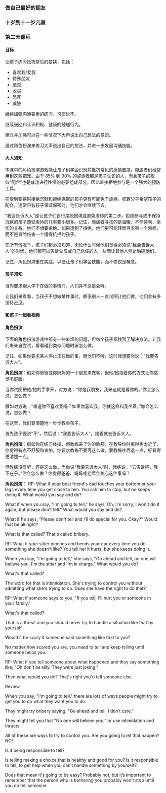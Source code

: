 ### 做自己最好的朋友

### 十岁到十一岁儿童

### 第二天课程

#### 目标

让孩子练习抵抗常见的要挟，包括：
* 喜欢我/爱我
* 特殊朋友
* 绝交
* 收买
* 恐吓
* 威胁

继续加强沟通要素的练习，习惯说不。

继续鼓励和认识积极、健康的触碰行为。

建立并加强可以在一些情况下大声说出自己想法的意识。

通过角色扮演来练习大声说出自己的想法，并进一步发展沟通技能。

#### 大人须知

本课中的角色扮演游戏能让孩子们学会识别并抵抗常见的感情要挟，施虐者们经常用到这些把戏。由于 85% 到 90% 的施虐者都是孩子认识的人，而且孩子的貌似“配合”也是成功进行性侵的必要组成部分，因此直接拒绝参与是一个强大的预防工具。

在受到要挟时拒绝沉默和拒绝保密的孩子更有可能免于虐待。犯罪分子希望孩子的配合，通常只有孩子保证保密时，他们才会继续下去。

“我会告诉大人”是让孩子们自行摆脱困境或避免虐待的第二步。拒绝参与或不保持沉默的孩子遭受虐待的几率要小很多。记住，施虐者寻找的是温暖、不作评判、亲切的关系。他们不想要拒绝。如果遭到了拒绝，他们更可能转而寻求另一个目标，而不是冒险伤害一个懂得抗拒的孩子。

在所有情况下，孩子们都必须知道，无论什么时候他们觉得必须说“我会告诉大人”的时候，他们都可以告诉父母或自己信任的人，从而让其他人停止触碰他们。

记住，角色扮演重在实践，以便让孩子们学会技能，而不仅仅是概念。

#### 孩子须知

当你要求别人停下在做的事情时，人们并不总是会听。

让我们来看看，当孩子不想做某件事时，即便别人一直试图让他们做，他们会有多坚持己见。

#### 和孩子一起看视频

#### 角色扮演

下面的角色扮演游戏中都有一些麻烦的问题，但每个孩子都找到了解决方法。让我们来亲自尝试，看看碰到类似问题时该怎么做。

记住，如果你要求某人停止正在做的事，而他们不听，这时我想要你说：“我要告诉大人”。

**角色扮演**：假如你爸爸或你妈妈的一个朋友来做客，但他/她抱着你的方式让你感觉不舒服。

当你试图把他/她的手拿开，对方说：“你是我朋友，我来这就是看你的。”你会怎么说，怎么做？

假如对方说：“难道你不喜欢我吗？如果你喜欢我，你就这样和我坐着。”你会怎么说，怎么做？

在这里，我们要清楚地一步步教会孩子。

首先孩子要说“不”，然后说：“我要告诉大人”，接着就去告诉大人。

**角色扮演**：假如你在练习体操，但教练亲了你的脸颊，在教导你时离得也太近了，你觉得有点不舒服和害怕，你要求教练不要再这么做，要教练往后退一点，好看得更清楚一点。

但教练没有听，还是这么做。当你说“我要告诉大人”时，教练说：“去告诉吧，我不在乎。”你会怎么做？你觉得爸爸、妈妈或老师会关心这件事吗？

**角色扮演**：
RP: What if your best friend's dad touches your bottom or your legs every time you get close to him. You ask him to stop, but he keeps doing it. What would you say and do?

What if when you say, "I'm going to tell," he says, Oh, I’m sorry, I won't do it again, but please don't tell." What would you say and do?

What if he says, "Please don't tell and I'll do special for you. Okay?" Would that be all right?

What is that called? That's called bribery.

RP: What if your sitter pinches and bends your ear every time you do something she doesn't like? You tell her it hurts, but she keeps doing it.

When you say, "I'm going to tell," she says, "Go ahead and tell, no one will believe you. I'm the sitter and I'm in charge." What would you do?

What's that called?

The word for that is intimidation. She's trying to control you without admitting what she's trying to do. Does she have the right to do that?

RP: What if someone says to you, "If you tell, I'll hurt you or someone in your family."

What's that called?

That is a threat and you should never try to handle a situation like that by yourself.

Would it be scary if someone said something like that to you?

No matter how scared you are, you need to tell and keep telling until someone helps you.

RP: What if you tell someone about what happened and they say something like, "Oh don't be silly. They were just joking."

Then what would you do? That's right you'd tell someone else.

Review

When you say, "I'm going to tell," there are lots of ways people might try to get you to do what they want you to do.

They might try bribery saying, "Go ahead and tell, I don’t care."

They might tell you that "No one will believe you,” or use intimidation and threats.

All of these are ways to try to control you. Are you going to let that happen? NO!

Is it being responsible to tell?

Is telling making a choice that is healthy and good for you? Is it responsible to tell, to get help when you can’t handle something by yourself?

Does that mean it's going to be easy? Probably not, but it’s important to remember that the person who is bothering you probably won’t stop until you do tell someone.

